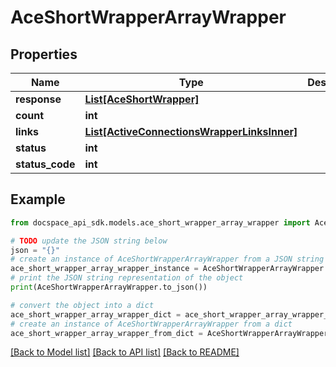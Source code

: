 # AceShortWrapperArrayWrapper

## Properties

Name | Type | Description | Notes
------------ | ------------- | ------------- | -------------
**response** | [**List[AceShortWrapper]**](AceShortWrapper.md) |  | [optional] 
**count** | **int** |  | [optional] 
**links** | [**List[ActiveConnectionsWrapperLinksInner]**](ActiveConnectionsWrapperLinksInner.md) |  | [optional] 
**status** | **int** |  | [optional] 
**status_code** | **int** |  | [optional] 

## Example

```python
from docspace_api_sdk.models.ace_short_wrapper_array_wrapper import AceShortWrapperArrayWrapper

# TODO update the JSON string below
json = "{}"
# create an instance of AceShortWrapperArrayWrapper from a JSON string
ace_short_wrapper_array_wrapper_instance = AceShortWrapperArrayWrapper.from_json(json)
# print the JSON string representation of the object
print(AceShortWrapperArrayWrapper.to_json())

# convert the object into a dict
ace_short_wrapper_array_wrapper_dict = ace_short_wrapper_array_wrapper_instance.to_dict()
# create an instance of AceShortWrapperArrayWrapper from a dict
ace_short_wrapper_array_wrapper_from_dict = AceShortWrapperArrayWrapper.from_dict(ace_short_wrapper_array_wrapper_dict)
```
[[Back to Model list]](../README.md#documentation-for-models) [[Back to API list]](../README.md#documentation-for-api-endpoints) [[Back to README]](../README.md)



